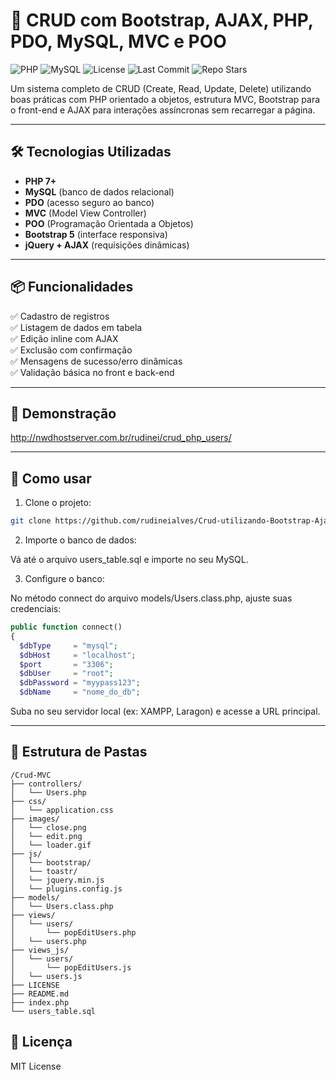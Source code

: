 # 🧩 CRUD com Bootstrap, AJAX, PHP, PDO, MySQL, MVC e POO

![PHP](https://img.shields.io/badge/PHP-7%2B-blue)
![MySQL](https://img.shields.io/badge/MySQL-5.7+-orange)
![License](https://img.shields.io/github/license/rudineialves/Crud-utilizando-Bootstrap-Ajax-PHP-PDO-MySql-MVC-POO)
![Last Commit](https://img.shields.io/github/last-commit/rudineialves/Crud-utilizando-Bootstrap-Ajax-PHP-PDO-MySql-MVC-POO)
![Repo Stars](https://img.shields.io/github/stars/rudineialves/Crud-utilizando-Bootstrap-Ajax-PHP-PDO-MySql-MVC-POO?style=social)


Um sistema completo de CRUD (Create, Read, Update, Delete) utilizando boas práticas com PHP orientado a objetos, estrutura MVC, Bootstrap para o front-end e AJAX para interações assíncronas sem recarregar a página.

---

## 🛠️ Tecnologias Utilizadas

- **PHP 7+**
- **MySQL** (banco de dados relacional)
- **PDO** (acesso seguro ao banco)
- **MVC** (Model View Controller)
- **POO** (Programação Orientada a Objetos)
- **Bootstrap 5** (interface responsiva)
- **jQuery + AJAX** (requisições dinâmicas)

---

## 📦 Funcionalidades

✅ Cadastro de registros  
✅ Listagem de dados em tabela  
✅ Edição inline com AJAX  
✅ Exclusão com confirmação  
✅ Mensagens de sucesso/erro dinâmicas  
✅ Validação básica no front e back-end

---

## 📸 Demonstração

http://nwdhostserver.com.br/rudinei/crud_php_users/

---

## 🚀 Como usar

1. Clone o projeto:
```bash
git clone https://github.com/rudineialves/Crud-utilizando-Bootstrap-Ajax-PHP-PDO-MySql-MVC-POO.git
```

2. Importe o banco de dados:

Vá até o arquivo users_table.sql e importe no seu MySQL.

3. Configure o banco:

No método connect do arquivo models/Users.class.php, ajuste suas credenciais:

```php
public function connect()
{ 
  $dbType     = "mysql";
  $dbHost     = "localhost";
  $port       = "3306";
  $dbUser     = "root";
  $dbPassword = "myypass123";
  $dbName     = "nome_do_db";

```

Suba no seu servidor local (ex: XAMPP, Laragon) e acesse a URL principal.

---

## 📂 Estrutura de Pastas

```pgsql
/Crud-MVC
├── controllers/
│   └── Users.php
├── css/
│   └── application.css
├── images/
│   └── close.png
│   └── edit.png
│   └── loader.gif
├── js/
│   └── bootstrap/
│   └── toastr/
│   └── jquery.min.js
│   └── plugins.config.js
├── models/
│   └── Users.class.php
├── views/
│   └── users/
│       └── popEditUsers.php
│   └── users.php
├── views_js/
│   └── users/
│       └── popEditUsers.js
│   └── users.js
├── LICENSE
├── README.md
├── index.php
└── users_table.sql
```
## 📄 Licença
MIT License

